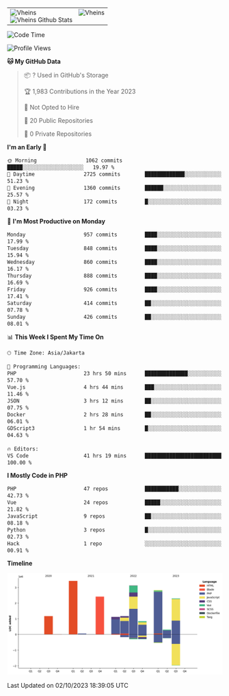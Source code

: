 <table>
  <tr>
    <td valign="top">
      <img src="https://github-readme-streak-stats.herokuapp.com/?user=Vheins&" alt="Vheins" /><br/>
      <img src="https://github-readme-stats.vercel.app/api?username=vheins&count_private=true&show_icons=true" alt="Vheins Github Stats">
    </td>
    <td valign="top">
      <img src="https://github-readme-stats.vercel.app/api/top-langs/?username=Vheins&count_private=true" alt="Vheins" /><br/>
    </td>
  </tr>
</table>

<!--START_SECTION:waka-->
![Code Time](http://img.shields.io/badge/Code%20Time-678%20hrs%2037%20mins-blue)

![Profile Views](http://img.shields.io/badge/Profile%20Views-0-blue)

**🐱 My GitHub Data** 

> 📦 ? Used in GitHub's Storage 
 > 
> 🏆 1,983 Contributions in the Year 2023
 > 
> 🚫 Not Opted to Hire
 > 
> 📜 20 Public Repositories 
 > 
> 🔑 0 Private Repositories 
 > 
**I'm an Early 🐤** 

```text
🌞 Morning                1062 commits        █████░░░░░░░░░░░░░░░░░░░░   19.97 % 
🌆 Daytime                2725 commits        █████████████░░░░░░░░░░░░   51.23 % 
🌃 Evening                1360 commits        ██████░░░░░░░░░░░░░░░░░░░   25.57 % 
🌙 Night                  172 commits         █░░░░░░░░░░░░░░░░░░░░░░░░   03.23 % 
```
📅 **I'm Most Productive on Monday** 

```text
Monday                   957 commits         ████░░░░░░░░░░░░░░░░░░░░░   17.99 % 
Tuesday                  848 commits         ████░░░░░░░░░░░░░░░░░░░░░   15.94 % 
Wednesday                860 commits         ████░░░░░░░░░░░░░░░░░░░░░   16.17 % 
Thursday                 888 commits         ████░░░░░░░░░░░░░░░░░░░░░   16.69 % 
Friday                   926 commits         ████░░░░░░░░░░░░░░░░░░░░░   17.41 % 
Saturday                 414 commits         ██░░░░░░░░░░░░░░░░░░░░░░░   07.78 % 
Sunday                   426 commits         ██░░░░░░░░░░░░░░░░░░░░░░░   08.01 % 
```


📊 **This Week I Spent My Time On** 

```text
🕑︎ Time Zone: Asia/Jakarta

💬 Programming Languages: 
PHP                      23 hrs 50 mins      ██████████████░░░░░░░░░░░   57.70 % 
Vue.js                   4 hrs 44 mins       ███░░░░░░░░░░░░░░░░░░░░░░   11.46 % 
JSON                     3 hrs 12 mins       ██░░░░░░░░░░░░░░░░░░░░░░░   07.75 % 
Docker                   2 hrs 28 mins       ██░░░░░░░░░░░░░░░░░░░░░░░   06.01 % 
GDScript3                1 hr 54 mins        █░░░░░░░░░░░░░░░░░░░░░░░░   04.63 % 

🔥 Editors: 
VS Code                  41 hrs 19 mins      █████████████████████████   100.00 % 
```

**I Mostly Code in PHP** 

```text
PHP                      47 repos            ███████████░░░░░░░░░░░░░░   42.73 % 
Vue                      24 repos            █████░░░░░░░░░░░░░░░░░░░░   21.82 % 
JavaScript               9 repos             ██░░░░░░░░░░░░░░░░░░░░░░░   08.18 % 
Python                   3 repos             █░░░░░░░░░░░░░░░░░░░░░░░░   02.73 % 
Hack                     1 repo              ░░░░░░░░░░░░░░░░░░░░░░░░░   00.91 % 
```



**Timeline**

![Lines of Code chart](https://raw.githubusercontent.com/vheins/vheins/main/assets/bar_graph.png)


 Last Updated on 02/10/2023 18:39:05 UTC
<!--END_SECTION:waka-->
